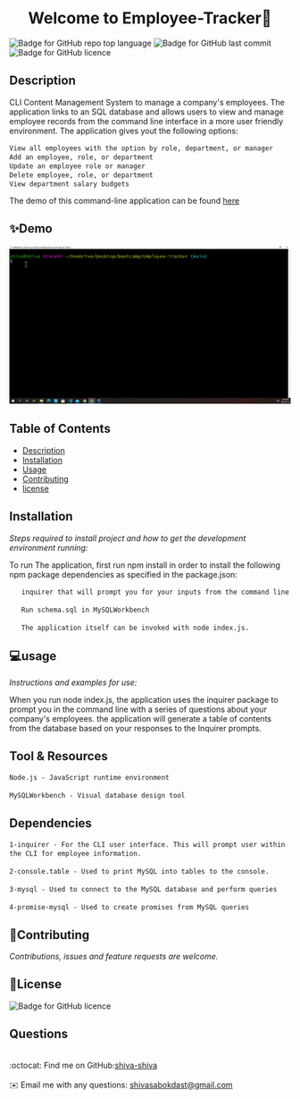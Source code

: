 

<h1 align="center"> Welcome to Employee-Tracker👋</h1>

![Badge for GitHub repo top language](https://img.shields.io/github/languages/top/shiva-shiva/readmeGenerator?style=flat&logo=appveyor) ![Badge for GitHub last commit](https://img.shields.io/github/last-commit/shiva-shiva/readmeGenerator?style=flat&logo=appveyor)
![Badge for GitHub licence](https://img.shields.io/github/license/shiva-shiva/readmeGenerator?style=flat&logo=appveyor)
   


## Description 
   
CLI Content Management System to manage a company's employees. The application links to an SQL database and allows users to view and manage employee records from the command line interface in a more user friendly environment.
The application gives yout the following options:

    View all employees with the option by role, department, or manager
    Add an employee, role, or department
    Update an employee role or manager
    Delete employee, role, or department
    View department salary budgets

The demo of this command-line application can be found [here](https://drive.google.com/file/d/1plecZcnKg1PwtJfmV0xrgz_x1r4eyDdd/view)

 
## ✨Demo

![Demo](./asset/employee.gif)

 ## Table of Contents
* [Description](#Description)
* [Installation](#installation)
* [Usage](#usage)
* [Contributing](#contributing )
* [license](#license)
## Installation
*Steps required to install project and how to get the development environment running:*

To run The application, first run npm install in order to install the following npm package dependencies as specified in the package.json:

       inquirer that will prompt you for your inputs from the command line

       Run schema.sql in MySQLWorkbench

       The application itself can be invoked with node index.js.
      
## 💻usage
*Instructions and examples for use:*</br>

 When you run node index.js, the application uses the inquirer package to prompt you in the command line with a series of questions about your company's employees. the application will generate a table of contents from the database based on your responses to the Inquirer prompts.


## Tool & Resources

    Node.js - JavaScript runtime environment

    MySQLWorkbench - Visual database design tool


## Dependencies

    1-inquirer - For the CLI user interface. This will prompt user within the CLI for employee information.

    2-console.table - Used to print MySQL into tables to the console.

    3-mysql - Used to connect to the MySQL database and perform queries

    4-promise-mysql - Used to create promises from MySQL queries

## 🤝Contributing
*Contributions, issues and feature requests are welcome.*</br>
      
      
## 📝License
![Badge for GitHub licence](https://img.shields.io/github/license/shiva-shiva/readmeGenerator?style=flat&logo=appveyor)
      
## Questions
<br/>:octocat: Find me on GitHub:[shiva-shiva](https://github.com/shiva-shiva)<br />
    <br />
    ✉️ Email me with any questions: shivasabokdast@gmail.com